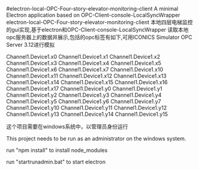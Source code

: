 #electron-local-OPC-Four-story-elevator-monitoring-client
A minimal Electron application based on OPC-Client-console-LocalSyncWrapper
electron-local-OPC-Four-story-elevator-monitoring-client
本地四层电梯监控的gui实现,基于electron和OPC-Client-console-LocalSyncWrapper
读取本地opc服务器上的数据并展示,包括的opc标签有如下,可用ICONICS Simulator OPC Server 3.12进行模拟

 Channel1.Device1.x0 Channel1.Device1.x1 Channel1.Device1.x2 Channel1.Device1.x3 Channel1.Device1.x4 Channel1.Device1.x5 Channel1.Device1.x6 Channel1.Device1.x7 Channel1.Device1.x10 Channel1.Device1.x11 Channel1.Device1.x12 Channel1.Device1.x13 Channel1.Device1.x14 Channel1.Device1.x15  Channel1.Device1.x16  Channel1.Device1.x17 Channel1.Device1.y0 Channel1.Device1.y1 Channel1.Device1.y2 Channel1.Device1.y3 Channel1.Device1.y4 Channel1.Device1.y5 Channel1.Device1.y6 Channel1.Device1.y7 Channel1.Device1.y10 Channel1.Device1.y11 Channel1.Device1.y12 Channel1.Device1.y13 Channel1.Device1.y14 Channel1.Device1.y15
 
这个项目需要在windows系统中，以管理员身份运行

This project needs to be run as an administrator on the windows system.

run "npm install" to install node_modules

run "startrunadmin.bat" to start electron